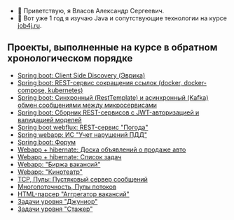 - 👋 Приветствую, я Власов Александр Сергеевич.
- 🌱 Вот уже 1 год я изучаю Java и сопутствующие технологии на курсе [job4j.ru](https://job4j.ru).
## Проекты, выполненные на курсе в обратном хронологическом порядке ##
+ [Spring boot: Client Side Discovery (Эврика)](https://github.com/velesov7493/job4j_discovery)
+ [Spring boot: REST-сервис сокращения ссылок (docker, docker-compose, kubernetes)](https://github.com/velesov7493/job4j_url-shortcut)
+ [Spring boot: Синхронный (RestTemplate) и асинхронный (Kafka) обмен сообщениями между микросервисами](https://github.com/velesov7493/job4j_passport)
+ [Spring boot: Сборник REST-сервисов с JWT-авторизацией и валидацией моделей](https://github.com/velesov7493/job4j_rest)
+ [Spring boot webflux: REST-сервис "Погода"](https://github.com/velesov7493/job4j_weather)
+ [Spring webapp: ИС "Учет нарушений ПДД"](https://github.com/velesov7493/job4j_car_accident)
+ [Spring boot: Форум](https://github.com/velesov7493/job4j_forum)
+ [Webapp + hibernate: Доска объявлений о продаже авто](https://github.com/velesov7493/job4j_cars)
+ [Webapp + hibernate: Список задач](https://github.com/velesov7493/job4j_todo)
+ [Webapp: "Биржа вакансий"](https://github.com/velesov7493/job4j_dreamjob)
+ [Webapp: "Кинотеатр"](https://github.com/velesov7493/job4j_cinema)
+ [TCP, Пулы: Пустяковый сервер сообщений](https://github.com/velesov7493/job4j_pooh)
+ [Многопоточность, Пулы потоков](https://github.com/velesov7493/job4j_threads)
+ [HTML-парсер "Аггрегатор вакансий"](https://github.com/velesov7493/job4j_grabber)
+ [Задачи уровня "Джуниор"](https://github.com/velesov7493/job4j_design)
+ [Задачи уровня "Стажер"](https://github.com/velesov7493/job4j_tracker)
